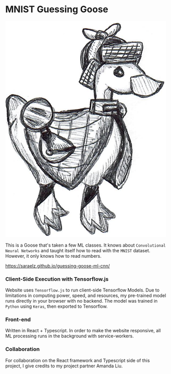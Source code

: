 # MNIST Guessing Goose

![GG the guessing Goose](src/ggImages/gg-idle-cropped.png)

This is a Goose that's taken a few ML classes. It knows 
about `Convolutional Neural Networks` and taught itself how to read with the
`MNIST` dataset. However, it only knows how to read numbers.

https://saraelz.github.io/guessing-goose-ml-cnn/


### Client-Side Execution with Tensorflow.js
Website uses `Tensorflow.js` to run client-side Tensorflow Models. Due to limitations in computing power, speed, and resources, my pre-trained model runs directly 
in your browser with no backend. The model was trained in `Python` using `Keras`, then exported to Tensorflow.

### Front-end
Written in React + Typescript. In order to make the website responsive,
all ML processing runs in the background with service-workers. 

### Collaboration
For collaboration on the React framework and Typescript side of this project, I give credits to my project partner Amanda Liu.
